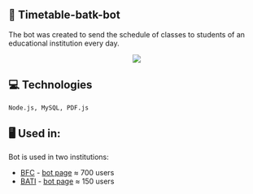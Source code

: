 ## 🤖 Timetable-batk-bot

The bot was created to send the schedule of classes to students of an educational institution every day.

<div align="center"><img src="https://i.ibb.co/k1Pv5y3/2022-09-28-10-09-40.png"></div>

## 💻 Technologies

```
Node.js, MySQL, PDF.js
```

## 🖥 Used in:

Bot is used in two institutions:

- [BFC](https://www.batk.nubip.edu.ua/) - [bot page](https://t.me/batk_bot) ≈ 700 users
- [BATI](https://www.bati.nubip.edu.ua/) - [bot page](https://t.me/rozklad_bati_bot) ≈ 150 users
